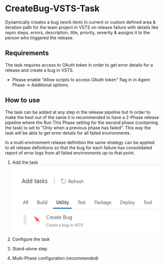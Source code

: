 # CreateBug-VSTS-Task

Dynamically creates a bug (work item) in current or custom defined area & iteration path for the team project in VSTS on release failure with details like repro steps, errors, description, title, priority, severity & assigns it to the person who triggered the release.

## Requirements

The task requires access to OAuth token in order to get error details for a release and create a bug in VSTS.

* Please enable "Allow scripts to access OAuth token" flag in in Agent Phase -> Additional options.

## How to use

The task can be added at any step in the release pipeline but In order to make the best out of the same it is recommended to have a 2-Phase release pipeline where the Run This Phase setting for the second phase (containing the task) is set to "Only when a previous phase has failed". This way the task will be able to get error details for all failed environments.

In a multi environment release definition the same strategy can be applied to all release definitions so that the bug for each failure has consolidated report of error logs from all failed environments up-to that point.

1. Add the task
![alt text](Screenshots/AddTask.png "Description goes here")

2. Configure the task

3. Stand-alone step

4. Multi-Phase configuration (recommended)
